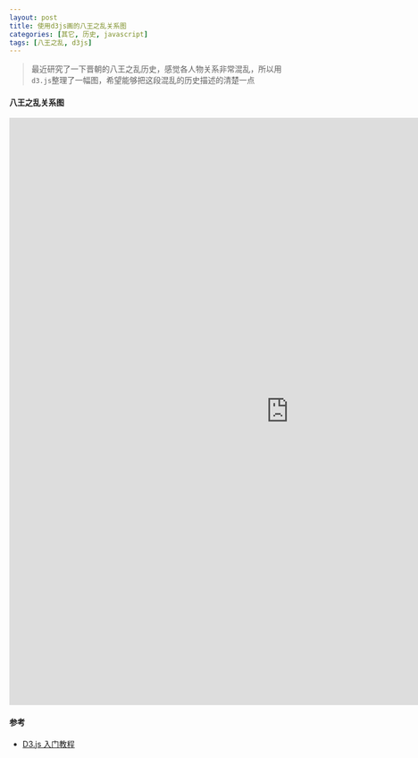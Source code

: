 ```yaml
---
layout: post
title: 使用d3js画的八王之乱关系图
categories: [其它, 历史, javascript]
tags: [八王之乱, d3js]
---
```



> 最近研究了一下晋朝的八王之乱历史，感觉各人物关系非常混乱，所以用`d3.js`整理了一幅图，希望能够把这段混乱的历史描述的清楚一点

#### 八王之乱关系图

<iframe src="https://xiongkw.github.io/d3test/index.html" width="1000" height="1050" frameborder="0"></iframe>

#### 参考

* [D3.js 入门教程](http://wiki.jikexueyuan.com/project/d3wiki/)